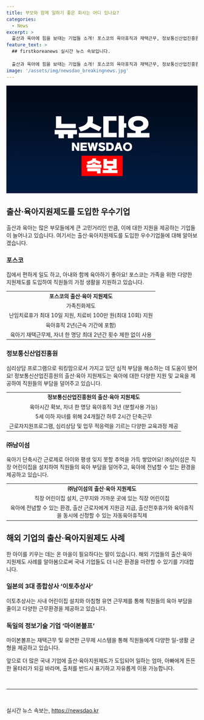```yaml
---
title: 부모와 함께 일하기 좋은 회사는 어디 있나요?
categories:
  - News
excerpt: >
  출산과 육아에 힘을 보태는 기업들 소개! 포스코의 육아휴직과 재택근무, 정보통신산업진흥원의 육아휴직과 근로자지원프로그램, 남이섬의 어린이집 설치와 육아휴직제 등을 소개하며, 일본의 이토추상사와 독일의 마이본볼프 기업의 유연근무제도도 언급합니다. 국내 기업들의 노력과 해외 기업의 사례를 통해 출산과 육아를 돕는 정책을 홍보하고, 이를 통해 일하는 엄마, 아빠들에게 든든한 지원이 될 것을 전합니다. (150자)
feature_text: >
  ## firstkoreanews 실시간 뉴스 속보입니다.

  출산과 육아에 힘을 보태는 기업들 소개! 포스코의 육아휴직과 재택근무, 정보통신산업진흥원의 육아휴직과 근로자지원프로그램, 남이섬의 어린이집 설치와 육아휴직제 등을 소개하며, 일본의 이토추상사와 독일의 마이본볼프 기업의 유연근무제도도 언급합니다. 국내 기업들의 노력과 해외 기업의 사례를 통해 출산과 육아를 돕는 정책을 홍보하고, 이를 통해 일하는 엄마, 아빠들에게 든든한 지원이 될 것을 전합니다. (150자)
image: '/assets/img/newsdao_breakingnews.jpg'
---
```


<p><img src="/assets/img/newsdao_breakingnews.jpg" alt="firstkoreanews 속보" /></p>

<h2 data-ke-size="size26">출산·육아지원제도를 도입한 우수기업</h2>

<p data-ke-size="size16">출산과 육아는 많은 부모들에게 큰 고민거리인 만큼, 이에 대한 지원을 제공하는 기업들이 늘어나고 있습니다. 여기서는 출산·육아지원제도를 도입한 우수기업들에 대해 알아보겠습니다.</p>

<h3><b>포스코</b></h3>

<p data-ke-size="size16">집에서 편하게 일도 하고, 아내와 함께 육아하기 좋아요! 포스코는 가족을 위한 다양한 지원제도를 도입하여 직원들의 가정 생활을 지원하고 있습니다. </p>

<table>
  <tr>
    <td style="text-align: center; height: 17px;"><b>포스코의 출산·육아 지원제도</b></td>
  </tr>
  <tr>
    <td style="text-align: center; height: 17px;">가족친화제도</td>
  </tr>
  <tr>
    <td style="text-align: center; height: 17px;">난임치료휴가 최대 10일 지원, 치료비 100만 원(최대 10회) 지원</td>
  </tr>
  <tr>
    <td style="text-align: center; height: 17px;">육아휴직 2년(근속 기간에 포함)</td>
  </tr>
  <tr>
    <td style="text-align: center; height: 17px;">육아기 재택근무제, 자녀 한 명당 최대 2년간 횟수 제한 없이 사용</td>
  </tr>
</table>

<h3><b>정보통신산업진흥원</b></h3>

<p data-ke-size="size16">심리상담 프로그램으로 워킹맘으로서 가지고 있던 심적 부담을 해소하는 데 도움이 됐어요! 정보통신산업진흥원의 출산·육아 지원제도는 육아에 대한 다양한 지원 및 교육을 제공하여 직원들의 부담을 덜어주고 있습니다.</p>

<table>
  <tr>
    <td style="text-align: center; height: 17px;"><b>정보통신산업진흥원의 출산·육아 지원제도</b></td>
  </tr>
  <tr>
    <td style="text-align: center; height: 17px;">육아시간 확보, 자녀 한 명당 육아휴직 3년 (분할사용 가능)</td>
  </tr>
  <tr>
    <td style="text-align: center; height: 17px;">5세 이하 자녀를 위해 24개월간 하루 2시간 단축근무</td>
  </tr>
  <tr>
    <td style="text-align: center; height: 17px;">근로자지원프로그램, 심리상담 및 업무 적응력을 기르는 다양한 교육과정 제공</td>
  </tr>
</table>

<h3><b>㈜남이섬</b></h3>

<p data-ke-size="size16">육아기 단축시간 근로제로 아이와 평생 잊지 못할 추억을 가득 쌓았어요! ㈜남이섬은 직장 어린이집을 설치하여 직원들의 육아 부담을 덜어주고, 육아에 전념할 수 있는 환경을 제공하고 있습니다.</p>

<table>
  <tr>
    <td style="text-align: center; height: 17px;"><b>㈜남이섬의 출산·육아 지원제도</b></td>
  </tr>
  <tr>
    <td style="text-align: center; height: 17px;">직장 어린이집 설치, 근무지와 가까운 곳에 있는 직장 어린이집</td>
  </tr>
  <tr>
    <td style="text-align: center; height: 17px;">육아에 전념할 수 있는 환경, 출산 근로자에게 지원금 지급, 출산전후휴가와 육아휴직을 동시에 신청할 수 있는 자동육아휴직제</td>
  </tr>
</table>

<h2 data-ke-size="size26">해외 기업의 출산·육아지원제도 사례</h2>

<p data-ke-size="size16">한 아이를 키우는 데는 온 마을이 필요하다는 말이 있습니다. 해외 기업들의 출산·육아 지원제도 사례를 알아봄으로써 국내 기업들도 더 나은 환경을 마련할 수 있기를 기대합니다.</p>

<h3><b>일본의 3대 종합상사 ‘이토추상사’</b></h3>

<p data-ke-size="size16">이토추상사는 사내 어린이집 설치와 아침형 유연 근무제를 통해 직원들의 육아 부담을 줄이고 다양한 근무환경을 제공하고 있습니다.</p>

<h3><b>독일의 정보기술 기업 ‘마이본볼프’</b></h3>

<p data-ke-size="size16">마이본볼프는 재택근무 및 유연한 근무제 시스템을 통해 직원들에게 다양한 일-생활 균형을 제공하고 있습니다.</p>

<p data-ke-size="size16">앞으로 더 많은 국내 기업에 출산·육아지원제도가 도입되어 일하는 엄마, 아빠에게 든든한 울타리가 되길 바라며, 출처를 반드시 표기하고 자유롭게 이용 가능합니다. </p>

<p data-ke-size="size16">&nbsp;</p>

<hr>

<p data-ke-size="size16">&nbsp;</p>
실시간 뉴스 속보는, <a href="https://newsdao.kr" rel="dofollow">https://newsdao.kr</a>


